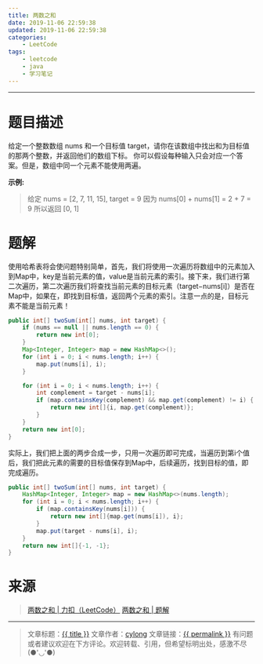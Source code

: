 ```yaml
---
title: 两数之和
date: 2019-11-06 22:59:38
updated: 2019-11-06 22:59:38
categories:
    - LeetCode
tags:
    - leetcode
    - java
    - 学习笔记
---
```

---

# 题目描述

给定一个整数数组 nums 和一个目标值 target，请你在该数组中找出和为目标值的那两个整数，并返回他们的数组下标。
你可以假设每种输入只会对应一个答案。但是，数组中同一个元素不能使用两遍。

**示例:**
> 给定 nums = [2, 7, 11, 15], target = 9
> 因为 nums[0] + nums\[1\] = 2 + 7 = 9
> 所以返回 [0, 1]

<!-- more -->

# 题解

使用哈希表将会使问题特别简单，首先，我们将使用一次遍历将数组中的元素加入到Map中，key是当前元素的值，value是当前元素的索引。接下来，我们进行第二次遍历，第二次遍历我们将查找当前元素的目标元素（target−nums[i]）是否在Map中，如果在，即找到目标值，返回两个元素的索引。注意一点的是，目标元素不能是当前元素！

```java
public int[] twoSum(int[] nums, int target) {
    if (nums == null || nums.length == 0) {
        return new int[0];
    }
    Map<Integer, Integer> map = new HashMap<>();
    for (int i = 0; i < nums.length; i++) {
        map.put(nums[i], i);
    }

    for (int i = 0; i < nums.length; i++) {
        int complement = target - nums[i];
        if (map.containsKey(complement) && map.get(complement) != i) {
            return new int[]{i, map.get(complement)};
        }
    }
    return new int[0];
}
```

实际上，我们把上面的两步合成一步，只用一次遍历即可完成，当遍历到第i个值后，我们把此元素的需要的目标值保存到Map中，后续遍历，找到目标的值，即完成遍历。

```java
public int[] twoSum(int[] nums, int target) {
    HashMap<Integer, Integer> map = new HashMap<>(nums.length);
    for (int i = 0; i < nums.length; i++) {
        if (map.containsKey(nums[i])) {
            return new int[]{map.get(nums[i]), i};
        }
        map.put(target - nums[i], i);
    }
    return new int[]{-1, -1};
}
```

# 来源
> [两数之和 | 力扣（LeetCode）][1]
> [两数之和 | 题解][2]

---

> 文章标题：<a href='{{ permalink }}' title='{{ title }}' >{{ title }}</a>
> 文章作者：[cylong](http://www.cylong.com/about/ "cylong")
> 文章链接：<a href='{{ permalink }}' title='{{ title }}' >{{ permalink }}</a>
> 有问题或者建议欢迎在下方评论。欢迎转载、引用，但希望标明出处，感激不尽(●'◡'●)

[1]: https://leetcode-cn.com/problems/two-sum "两数之和 | 力扣（LeetCode）"
[2]: https://leetcode-cn.com/problems/two-sum/solution/liang-shu-zhi-he-by-leetcode-2/ "两数之和 | 题解"
